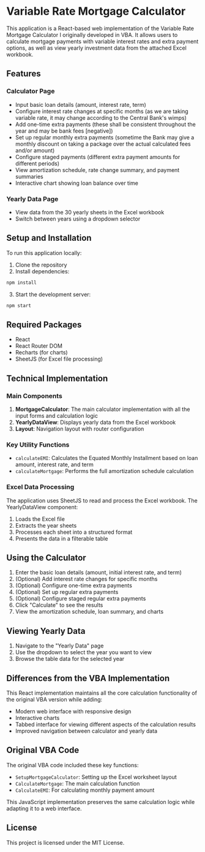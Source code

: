 # Variable Rate Mortgage Calculator

This application is a React-based web implementation of the Variable Rate Mortgage Calculator I originally developed in VBA.
It allows users to calculate mortgage payments with variable interest rates and extra payment options, as well as view yearly investment data from the attached Excel workbook.

## Features

### Calculator Page

- Input basic loan details (amount, interest rate, term)
- Configure interest rate changes at specific months (as we are taking variable rate, it may change according to the Central Bank's wimps)
- Add one-time extra payments (these shall be consistent throughout the year and may be bank fees [negative])
- Set up regular monthly extra payments (sometime the Bank may give a monthly discount on taking a package over the actual calculated fees and/or amount)
- Configure staged payments (different extra payment amounts for different periods)
- View amortization schedule, rate change summary, and payment summaries
- Interactive chart showing loan balance over time

### Yearly Data Page

- View data from the 30 yearly sheets in the Excel workbook
- Switch between years using a dropdown selector

## Setup and Installation

To run this application locally:

1. Clone the repository
2. Install dependencies:

```bash
npm install
```

3. Start the development server:

```bash
npm start
```

## Required Packages

- React
- React Router DOM
- Recharts (for charts)
- SheetJS (for Excel file processing)

## Technical Implementation

### Main Components

1. **MortgageCalculator**: The main calculator implementation with all the input forms and calculation logic
2. **YearlyDataView**: Displays yearly data from the Excel workbook
3. **Layout**: Navigation layout with router configuration

### Key Utility Functions

- `calculateEMI`: Calculates the Equated Monthly Installment based on loan amount, interest rate, and term
- `calculateMortgage`: Performs the full amortization schedule calculation

### Excel Data Processing

The application uses SheetJS to read and process the Excel workbook. The YearlyDataView component:

1. Loads the Excel file
2. Extracts the year sheets
3. Processes each sheet into a structured format
4. Presents the data in a filterable table

## Using the Calculator

1. Enter the basic loan details (amount, initial interest rate, and term)
2. (Optional) Add interest rate changes for specific months
3. (Optional) Configure one-time extra payments
4. (Optional) Set up regular extra payments
5. (Optional) Configure staged regular extra payments
6. Click "Calculate" to see the results
7. View the amortization schedule, loan summary, and charts

## Viewing Yearly Data

1. Navigate to the "Yearly Data" page
2. Use the dropdown to select the year you want to view
3. Browse the table data for the selected year

## Differences from the VBA Implementation

This React implementation maintains all the core calculation functionality of the original VBA version while adding:

- Modern web interface with responsive design
- Interactive charts
- Tabbed interface for viewing different aspects of the calculation results
- Improved navigation between calculator and yearly data

## Original VBA Code

The original VBA code included these key functions:

- `SetupMortgageCalculator`: Setting up the Excel worksheet layout
- `CalculateMortgage`: The main calculation function
- `CalculateEMI`: For calculating monthly payment amount

This JavaScript implementation preserves the same calculation logic while adapting it to a web interface.

## License

This project is licensed under the MIT License.
